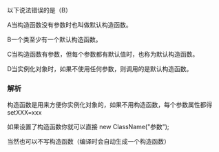 以下说法错误的是（B）

A当构造函数没有参数时也叫做默认构造函数。

B一个类至少有一个默认构造函数。

C当构造函数有参数，但每个参数都有默认值时，也称为默认构造函数。

D当实例化对象时，如果不使用任何参数，则调用的是默认构造函数。

### 解析

构造函数是用来方便你实例化对象的，如果不用构造函数，每个参数属性都得setXXX=xxx 

如果设置了构造函数你就可以直接 new ClassName("参数");

当然也可以不写构造函数（编译时会自动生成一个构造函数）
